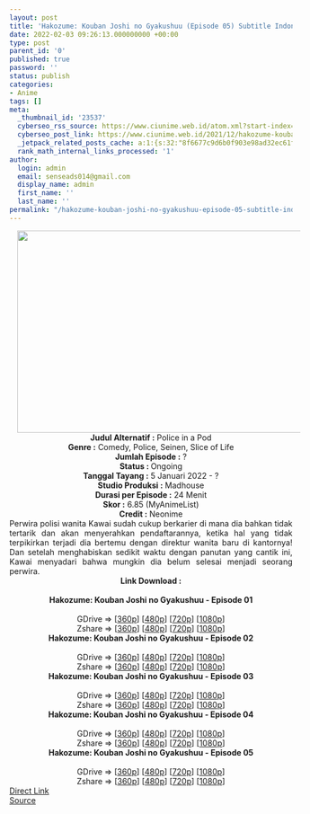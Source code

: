 ```yaml
---
layout: post
title: 'Hakozume: Kouban Joshi no Gyakushuu (Episode 05) Subtitle Indonesia'
date: 2022-02-03 09:26:13.000000000 +00:00
type: post
parent_id: '0'
published: true
password: ''
status: publish
categories:
- Anime
tags: []
meta:
  _thumbnail_id: '23537'
  cyberseo_rss_source: https://www.ciunime.web.id/atom.xml?start-index=1
  cyberseo_post_link: https://www.ciunime.web.id/2021/12/hakozume-kouban-joshi-no-gyakushuu.html
  _jetpack_related_posts_cache: a:1:{s:32:"8f6677c9d6b0f903e98ad32ec61f8deb";a:2:{s:7:"expires";i:1657431556;s:7:"payload";a:3:{i:0;a:1:{s:2:"id";i:25205;}i:1;a:1:{s:2:"id";i:25153;}i:2;a:1:{s:2:"id";i:25026;}}}}
  rank_math_internal_links_processed: '1'
author:
  login: admin
  email: senseads014@gmail.com
  display_name: admin
  first_name: ''
  last_name: ''
permalink: "/hakozume-kouban-joshi-no-gyakushuu-episode-05-subtitle-indonesia/"
---
```

<div class="separator" style="clear: both; text-align: center;"><a href="https://blogger.googleusercontent.com/img/a/AVvXsEhbZGpVY67o0i1EQdPgl1G2KYMLEQ-or0_Ul5aF2RUkP0J2LCQ1Fw_gOcC6kWAhpFXcYvkZc10SXMrJSWX-eRoGQnGDK_YpdFSEOq7fZKHPk1FKsyV1iqCTYt8v-CeyKTyEG9V9z_C--Hi65jkmEo2eHRS_5_1486pscEdA1zewr0wogRKn0IYUlJPu=s1280" style="margin-left: 1em; margin-right: 1em;"><img border="0" data-original-height="720" data-original-width="1280" height="360" src="{{ site.baseurl }}/assets/2022/02/AVvXsEhbZGpVY67o0i1EQdPgl1G2KYMLEQ-or0_Ul5aF2RUkP0J2LCQ1Fw_gOcC6kWAhpFXcYvkZc10SXMrJSWX-eRoGQnGDK_YpdFSEOq7fZKHPk1FKsyV1iqCTYt8v-CeyKTyEG9V9z_C--Hi65jkmEo2eHRS_5_1486pscEdA1zewr0wogRKn0IYUlJPu=w640-h360" width="640" /></a></div>
<div class="separator" style="clear: both; text-align: center;"></div>
<div style="text-align: center;"><b>Judul</b><b><b> Alternatif</b> :</b> Police in a Pod</div>
<div style="text-align: center;"><b><b>Genre :</b></b> Comedy, Police, Seinen, Slice of Life</div>
<div style="text-align: center;"><b>Jumlah Episode :</b> ?<br /><b>Status :&nbsp;</b>Ongoing<br /><b>Tanggal Tayang :</b> 5 Januari 2022 - ?<br /><b>Studio Produksi :</b>&nbsp;Madhouse<br /><b>Durasi per Episode :</b> 24 Menit</div>
<div style="text-align: center;"><b>Skor :</b> 6.85 (MyAnimeList)</div>
<div style="text-align: center;"><b>Credit :</b>&nbsp;Neonime</div>
<div style="text-align: center;"></div>
<div style="text-align: justify;">Perwira polisi wanita Kawai sudah cukup berkarier di mana dia bahkan tidak tertarik dan akan menyerahkan pendaftarannya, ketika hal yang tidak terpikirkan terjadi dia bertemu dengan direktur wanita baru di kantornya! Dan setelah menghabiskan sedikit waktu dengan panutan yang cantik ini, Kawai menyadari bahwa mungkin dia belum selesai menjadi seorang perwira.</div>
<div style="text-align: justify;"></div>
<div style="text-align: justify;"></div>
<div style="text-align: center;">
<div style="text-align: center;">
<div style="text-align: left;">
<div style="text-align: center;"><b>Link Download :</b></div>
<div style="text-align: center;"><b><br /></b></div>
<div style="text-align: center;"><span style="text-align: left;"><b>Hakozume: Kouban Joshi no Gyakushuu&nbsp;</b></span><b>- Episode 01</b></div>
<div style="text-align: center;"><b><br /></b></div>
<div style="text-align: center;">GDrive =&gt; [<a href="https://www.mp4upload.com/mghoetzcqpfw" target="_blank" rel="noopener">360p</a>] [<a href="https://acefile.co/f/64522881/neonime_hakozume_01-480p-zip" target="_blank" rel="noopener">480p</a>] [<a href="https://acefile.co/f/64522885/neonime_hakozume_01-720p-zip" target="_blank" rel="noopener">720p</a>] [<a href="https://acefile.co/f/64522890/neonime_hakozume_01-1080p-zip" target="_blank" rel="noopener">1080p</a>]</div>
<div style="text-align: center;">Zshare =&gt; [<a href="https://www71.zippyshare.com/v/VzRojkLF/file.html" target="_blank" rel="noopener">360p</a>] [<a href="https://www98.zippyshare.com/v/UIxl0CwY/file.html" target="_blank" rel="noopener">480p</a>] [<a href="https://www75.zippyshare.com/v/htLywff2/file.html" target="_blank" rel="noopener">720p</a>] [<a href="https://www113.zippyshare.com/v/ufzX8dxv/file.html" target="_blank" rel="noopener">1080p</a>]</div>
<div style="text-align: center;"></div>
<div style="text-align: center;">
<div><span style="text-align: left;"><b>Hakozume: Kouban Joshi no Gyakushuu&nbsp;</b></span><b>- Episode 02</b></div>
<div><b><br /></b></div>
<div>GDrive =&gt; [<a href="https://www.mp4upload.com/knmwag7ntwjw" target="_blank" rel="noopener">360p</a>] [<a href="https://acefile.co/f/65208411/neonime_hakozume_02-480p-zip" target="_blank" rel="noopener">480p</a>] [<a href="https://acefile.co/f/65208593/neonime_hakozume_02-720p-zip" target="_blank" rel="noopener">720p</a>] [<a href="https://acefile.co/f/65208911/neonime_hakozume_02-1080p-zip" target="_blank" rel="noopener">1080p</a>]</div>
<div>Zshare =&gt; [<a href="https://www74.zippyshare.com/v/xznYduAF/file.html" target="_blank" rel="noopener">360p</a>] [<a href="https://www27.zippyshare.com/v/tZr8gmWk/file.html" target="_blank" rel="noopener">480p</a>] [<a href="https://www67.zippyshare.com/v/UlhmUlL1/file.html" target="_blank" rel="noopener">720p</a>] [<a href="https://www10.zippyshare.com/v/zqNgcupx/file.html" target="_blank" rel="noopener">1080p</a>]</div>
<div></div>
<div>
<div><span style="text-align: left;"><b>Hakozume: Kouban Joshi no Gyakushuu&nbsp;</b></span><b>- Episode 03</b></div>
<div><b><br /></b></div>
<div>GDrive =&gt; [<a href="https://www.mp4upload.com/h5eporg0a4ph" target="_blank" rel="noopener">360p</a>] [<a href="https://acefile.co/f/65790000/neonime_hakozume_03-480p-zip" target="_blank" rel="noopener">480p</a>] [<a href="https://acefile.co/f/65790329/neonime_hakozume_03-720p-zip" target="_blank" rel="noopener">720p</a>] [<a href="https://acefile.co/f/65790690/neonime_hakozume_03-1080p-zip" target="_blank" rel="noopener">1080p</a>]</div>
<div>Zshare =&gt; [<a href="https://www101.zippyshare.com/v/bOpszk7H/file.html" target="_blank" rel="noopener">360p</a>] [<a href="https://www11.zippyshare.com/v/FIoYN46s/file.html" target="_blank" rel="noopener">480p</a>] [<a href="https://www6.zippyshare.com/v/Y40xVmz3/file.html" target="_blank" rel="noopener">720p</a>] [<a href="https://www113.zippyshare.com/v/fNFb0LzQ/file.html" target="_blank" rel="noopener">1080p</a>]</div>
</div>
<div></div>
<div>
<div><span style="text-align: left;"><b>Hakozume: Kouban Joshi no Gyakushuu&nbsp;</b></span><b>- Episode 04</b></div>
<div><b><br /></b></div>
<div>GDrive =&gt; [<a href="https://www.mp4upload.com/ze3fs6ca73yy" target="_blank" rel="noopener">360p</a>] [<a href="https://acefile.co/f/66361551/neonime_hakozume_04-480p-zip" target="_blank" rel="noopener">480p</a>] [<a href="https://acefile.co/f/66361773/neonime_hakozume_04-720p-zip" target="_blank" rel="noopener">720p</a>] [<a href="https://acefile.co/f/66362029/neonime_hakozume_04-1080p-zip" target="_blank" rel="noopener">1080p</a>]</div>
<div>Zshare =&gt; [<a href="https://www9.zippyshare.com/v/LoAiorPR/file.html" target="_blank" rel="noopener">360p</a>] [<a href="https://www51.zippyshare.com/v/aV938q70/file.html" target="_blank" rel="noopener">480p</a>] [<a href="https://www91.zippyshare.com/v/emp5pNNL/file.html" target="_blank" rel="noopener">720p</a>] [<a href="https://www35.zippyshare.com/v/ZIRHnvt0/file.html" target="_blank" rel="noopener">1080p</a>]</div>
</div>
<div></div>
<div>
<div><span style="text-align: left;"><b>Hakozume: Kouban Joshi no Gyakushuu&nbsp;</b></span><b>- Episode 05</b></div>
<div><b><br /></b></div>
<div>GDrive =&gt; [<a href="https://www.mp4upload.com/746xs01k2sf8" target="_blank" rel="noopener">360p</a>] [<a href="https://www.mp4upload.com/etkgju0r3pxc" target="_blank" rel="noopener">480p</a>] [<a href="https://www.mp4upload.com/ws0triehsv18" target="_blank" rel="noopener">720p</a>] [<a href="https://mir.cr/F1L3ZJX9" target="_blank" rel="noopener">1080p</a>]</div>
<div>Zshare =&gt; [<a href="https://www84.zippyshare.com/v/Lksi96gX/file.html" target="_blank" rel="noopener">360p</a>] [<a href="https://www8.zippyshare.com/v/r4Wu7ung/file.html" target="_blank" rel="noopener">480p</a>] [<a href="https://www29.zippyshare.com/v/nbsgDbso/file.html" target="_blank" rel="noopener">720p</a>] [<a href="https://www49.zippyshare.com/v/MWl2g4Nr/file.html" target="_blank" rel="noopener">1080p</a>]</div>
</div>
</div>
</div>
</div>
</div>
<link rel="stylesheet" href="https://cdnjs.cloudflare.com/ajax/libs/font-awesome/4.7.0/css/font-awesome.min.css" />
<div class="divbtn"> <a href="https://handymansurrender.com/fihup8buzv?key=94550f7ce39444073321dde3b8782f97" class="btn"><i class="fa fa-download"></i> Direct Link</a> <br /><a href="https://www.ciunime.web.id/2021/12/hakozume-kouban-joshi-no-gyakushuu.html">Source</a> </div>
